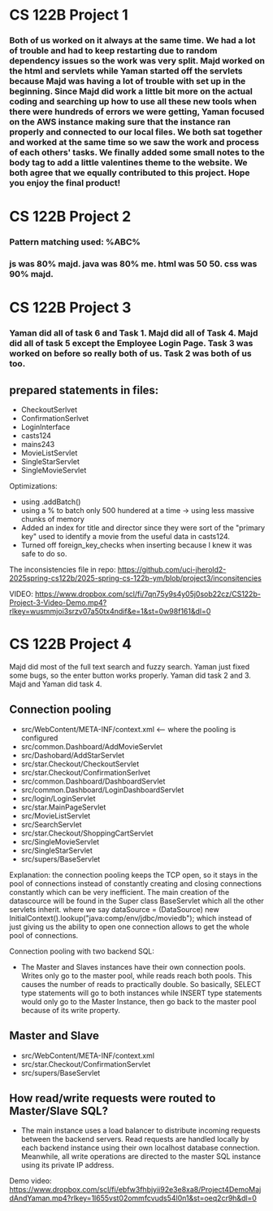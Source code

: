 # CS 122B Project 1 

### Both of us worked on it always at the same time. We had a lot of trouble and had to keep restarting due to random dependency issues so the work was very split. Majd worked on the html and servlets while Yaman started off the servlets because Majd was having a lot of trouble with set up in the beginning. Since Majd did work a little bit more on the actual coding and searching up how to use all these new tools when there were hundreds of errors we were getting, Yaman focused on the AWS instance making sure that the instance ran properly and connected to our local files. We both sat together and worked at the same time so we saw the work and process of each others' tasks. We finally added some small notes to the body tag to add a little valentines theme to the website. We both agree that we equally contributed to this project. Hope you enjoy the final product!

# CS 122B Project 2

### Pattern matching used: %ABC%

### js was 80% majd. java was 80% me. html was 50 50. css was 90% majd. 

# CS 122B Project 3

### Yaman did all of task 6 and Task 1. Majd did all of Task 4. Majd did all of task 5 except the Employee Login Page. Task 3 was worked on before so really both of us. Task 2 was both of us too.

## prepared statements in files:
- CheckoutSerlvet
- ConfirmationSerlvet
- LoginInterface
- casts124
- mains243
- MovieListServlet
- SingleStarServlet
- SingleMovieServlet

Optimizations:
- using .addBatch()
- using a % to batch only 500 hundered at a time -> using less massive chunks of memory
- Added an index for title and director since they were sort of the "primary key" used to identify a movie from the useful data in casts124.
- Turned off foreign_key_checks when inserting because I knew it was safe to do so.

The inconsistencies file in repo: https://github.com/uci-jherold2-2025spring-cs122b/2025-spring-cs-122b-ym/blob/project3/inconsitencies

VIDEO:
https://www.dropbox.com/scl/fi/7qn75y9s4y05j0sob22cz/CS122b-Project-3-Video-Demo.mp4?rlkey=wusmmjoi3srzv07a50tx4ndif&e=1&st=0w98f161&dl=0


# CS 122B Project 4

Majd did most of the full text search and fuzzy search. Yaman just fixed some bugs, so the enter button works properly. Yaman did task 2 and 3. Majd and Yaman did task 4. 

## Connection pooling

- src/WebContent/META-INF/context.xml <-- where the pooling is configured
- src/common.Dashboard/AddMovieServlet
- src/Dashobard/AddStarServlet
- src/star.Checkout/CheckoutServlet
- src/star.Checkout/ConfirmationSerlvet
- src/common.Dashboard/DashboardServlet
- src/common.Dashboard/LoginDashboardServlet
- src/login/LoginServlet
- src/star.MainPageServlet
- src/MovieListServlet
- src/SearchServlet
- src/star.Checkout/ShoppingCartServlet
- src/SingleMovieServlet
- src/SingleStarServlet
- src/supers/BaseServlet

Explanation: the connection pooling keeps the TCP open, so it stays in the pool of connections instead of constantly creating and closing connections constantly which can be very inefficient. The main creation of the datascource will be found in the Super class BaseServlet which all the other servlets inherit. where we say dataSource = (DataSource) new InitialContext().lookup("java:comp/env/jdbc/moviedb"); which instead of just giving us the ability to open one connection allows to get the whole pool of connections.

Connection pooling with two backend SQL:
- The Master and Slaves instances have their own connection pools. Writes only go to the master pool, while reads reach both pools. This causes the number of reads to practically double. So basically, SELECT type statements will go to both instances while INSERT type statements would only go to the Master Instance, then go back to the master pool because of its write property.


## Master and Slave
- src/WebContent/META-INF/context.xml
- src/star.Checkout/ConfirmationServlet
- src/supers/BaseServlet

## How read/write requests were routed to Master/Slave SQL?
- The main instance uses a load balancer to distribute incoming requests between the backend servers. Read requests are handled locally by each backend instance using their own localhost database connection. Meanwhile, all write operations are directed to the master SQL instance using its private IP address.
 
Demo video: https://www.dropbox.com/scl/fi/ebfw3fhbjyii92e3e8xa8/Project4DemoMajdAndYaman.mp4?rlkey=1l655vst02ommfcvuds54l0n1&st=oeq2cr9h&dl=0

